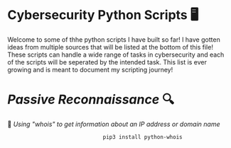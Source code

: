 # Cybersecurity Python Scripts :desktop_computer:

Welcome to some of thhe python scripts I have built so far! I have gotten ideas from multiple sources that will be listed at the bottom of this file! These scripts can handle a wide range of tasks in cybersecurity and each of the scripts will be seperated by the intended task. This list is ever growing and is meant to document my scripting journey!

# _Passive Reconnaissance_ :mag:

:small_orange_diamond: _Using "whois" to get information about an IP address or domain name_
```bash
                              pip3 install python-whois

```

